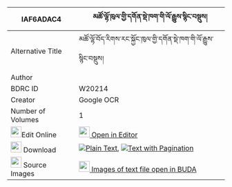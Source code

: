 |IAF6ADAC4|མཚོ་ལྷོ་ཁུལ་གྱི་དགོན་སྡེ་ཁག་གི་ལོ་རྒྱུས་སྙིང་བསྡུས། 
| --- | --- 
|Alternative Title |མཚོ་ལྷོ་བོད་རིགས་རང་སྐྱོང་ཁུལ་གྱི་དགོན་སྡེ་ཁག་གི་ལོ་རྒྱུས་སྙིང་བསྡུས།
|Author | 
|BDRC ID | W20214
|Creator | Google OCR
|Number of Volumes| 1
|<img width="25" src="https://img.icons8.com/color/25/000000/edit-property.png">Edit Online| [<img width="25" src="https://avatars.githubusercontent.com/u/45091458?s=200&v=4"> Open in Editor](http://editor.openpecha.org/IAF6ADAC4)
|<img width="25" src="https://img.icons8.com/fluent/48/000000/download-2.png"/>  Download | [![](https://img.icons8.com/color/20/000000/txt.png)Plain Text](https://github.com/Openpecha/IAF6ADAC4/releases/download/v1/tso_lho_khul_gyi_gonde_khak_gi_plain_IAF6ADAC4.zip), [![](https://img.icons8.com/color/20/000000/txt.png)Text with Pagination](https://github.com/Openpecha/IAF6ADAC4/releases/download/v1/tso_lho_khul_gyi_gonde_khak_gi_pages_IAF6ADAC4.zip)
|<img width="25" src="https://img.icons8.com/plasticine/100/000000/pictures-folder.png"/>  Source Images | [<img width="25" src="https://library.bdrc.io/icons/BUDA-small.svg"> Images of text file open in BUDA](https://library.bdrc.io/show/bdr:W20214)